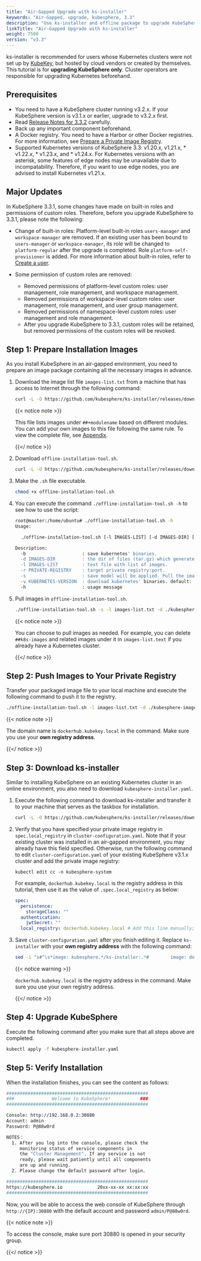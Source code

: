 ```yaml
---
title: "Air-Gapped Upgrade with ks-installer"
keywords: "Air-Gapped, upgrade, kubesphere, 3.3"
description: "Use ks-installer and offline package to upgrade KubeSphere."
linkTitle: "Air-Gapped Upgrade with ks-installer"
weight: 7500
version: "v3.3"
---
```


ks-installer is recommended for users whose Kubernetes clusters were not set up by [KubeKey](../../installing-on-linux/introduction/kubekey/), but hosted by cloud vendors or created by themselves. This tutorial is for **upgrading KubeSphere only**. Cluster operators are responsible for upgrading Kubernetes beforehand.


## Prerequisites

- You need to have a KubeSphere cluster running v3.2.x. If your KubeSphere version is v3.1.x or earlier, upgrade to v3.2.x first.
- Read [Release Notes for 3.3.2](../../../v3.3/release/release-v332/) carefully.
- Back up any important component beforehand.
- A Docker registry. You need to have a Harbor or other Docker registries. For more information, see [Prepare a Private Image Registry](../../installing-on-linux/introduction/air-gapped-installation/#step-2-prepare-a-private-image-registry).
- Supported Kubernetes versions of KubeSphere 3.3: v1.20.x, v1.21.x, * v1.22.x, * v1.23.x, and * v1.24.x. For Kubernetes versions with an asterisk, some features of edge nodes may be unavailable due to incompatability. Therefore, if you want to use edge nodes, you are advised to install Kubernetes v1.21.x.

## Major Updates

In KubeSphere 3.3.1, some changes have made on built-in roles and permissions of custom roles. Therefore, before you upgrade KubeSphere to 3.3.1, please note the following:

   - Change of built-in roles: Platform-level built-in roles `users-manager` and `workspace-manager` are removed. If an existing user has been bound to `users-manager` or `workspace-manager`, its role will be changed to `platform-regular` after the upgrade is completed. Role `platform-self-provisioner` is added. For more information about built-in roles, refer to [Create a user](../../quick-start/create-workspace-and-project).

   - Some permission of custom roles are removed:
       - Removed permissions of platform-level custom roles: user management, role management, and workspace management.
       - Removed permissions of workspace-level custom roles: user management, role management, and user group management.
       - Removed permissions of namespace-level custom roles: user management and role management.
       - After you upgrade KubeSphere to 3.3.1, custom roles will be retained, but removed permissions of the custom roles will be revoked.
## Step 1: Prepare Installation Images

As you install KubeSphere in an air-gapped environment, you need to prepare an image package containing all the necessary images in advance.

1. Download the image list file `images-list.txt` from a machine that has access to Internet through the following command:

   ```bash
   curl -L -O https://github.com/kubesphere/ks-installer/releases/download/v3.3.2/images-list.txt
   ```

   {{< notice note >}}

   This file lists images under `##+modulename` based on different modules. You can add your own images to this file following the same rule. To view the complete file, see [Appendix](../../installing-on-linux/introduction/air-gapped-installation/#image-list-of-kubesphere-v310).

   {{</ notice >}} 

2. Download `offline-installation-tool.sh`. 

   ```bash
   curl -L -O https://github.com/kubesphere/ks-installer/releases/download/v3.3.2/offline-installation-tool.sh
   ```

3. Make the `.sh` file executable.

   ```bash
   chmod +x offline-installation-tool.sh
   ```

4. You can execute the command `./offline-installation-tool.sh -h` to see how to use the script:

   ```bash
   root@master:/home/ubuntu# ./offline-installation-tool.sh -h
   Usage:
   
     ./offline-installation-tool.sh [-l IMAGES-LIST] [-d IMAGES-DIR] [-r PRIVATE-REGISTRY] [-v KUBERNETES-VERSION ]
   
   Description:
     -b                     : save kubernetes' binaries.
     -d IMAGES-DIR          : the dir of files (tar.gz) which generated by `docker save`. default: ./kubesphere-images
     -l IMAGES-LIST         : text file with list of images.
     -r PRIVATE-REGISTRY    : target private registry:port.
     -s                     : save model will be applied. Pull the images in the IMAGES-LIST and save images as a tar.gz file.
     -v KUBERNETES-VERSION  : download kubernetes' binaries. default: v1.17.9
     -h                     : usage message
   ```

5. Pull images in `offline-installation-tool.sh`.

   ```bash
   ./offline-installation-tool.sh -s -l images-list.txt -d ./kubesphere-images
   ```

   {{< notice note >}}

   You can choose to pull images as needed. For example, you can delete `##k8s-images` and related images under it in `images-list.text` if you already have a Kubernetes cluster.

   {{</ notice >}} 

## Step 2: Push Images to Your Private Registry

Transfer your packaged image file to your local machine and execute the following command to push it to the registry.

```bash
./offline-installation-tool.sh -l images-list.txt -d ./kubesphere-images -r dockerhub.kubekey.local
```

{{< notice note >}}

The domain name is `dockerhub.kubekey.local` in the command. Make sure you use your **own registry address**.

{{</ notice >}} 

## Step 3: Download ks-installer

Similar to installing KubeSphere on an existing Kubernetes cluster in an online environment, you also need to download `kubesphere-installer.yaml`.

1. Execute the following command to download ks-installer and transfer it to your machine that serves as the taskbox for installation.

   ```bash
   curl -L -O https://github.com/kubesphere/ks-installer/releases/download/v3.3.2/kubesphere-installer.yaml
   ```
   
2. Verify that you have specified your private image registry in `spec.local_registry` in `cluster-configuration.yaml`. Note that if your existing cluster was installed in an air-gapped environment, you may already have this field specified. Otherwise, run the following command to edit `cluster-configuration.yaml` of your existing KubeSphere v3.1.x cluster and add the private image registry:

   ```
   kubectl edit cc -n kubesphere-system
   ```

   For example, `dockerhub.kubekey.local` is the registry address in this tutorial, then use it as the value of `.spec.local_registry` as below:

   ```yaml
   spec:
     persistence:
       storageClass: ""
     authentication:
       jwtSecret: ""
     local_registry: dockerhub.kubekey.local # Add this line manually; make sure you use your own registry address.
   ```

3. Save `cluster-configuration.yaml` after you finish editing it. Replace `ks-installer` with your **own registry address** with the following command:

   ```bash
   sed -i "s#^\s*image: kubesphere.*/ks-installer:.*#        image: dockerhub.kubekey.local/kubesphere/ks-installer:v3.1.0#" kubesphere-installer.yaml
   ```

   {{< notice warning >}}

   `dockerhub.kubekey.local` is the registry address in the command. Make sure you use your own registry address.

   {{</ notice >}}

## Step 4: Upgrade KubeSphere

Execute the following command after you make sure that all steps above are completed.

```bash
kubectl apply -f kubesphere-installer.yaml
```

## Step 5: Verify Installation

When the installation finishes, you can see the content as follows:

```bash
#####################################################
###              Welcome to KubeSphere!           ###
#####################################################

Console: http://192.168.0.2:30880
Account: admin
Password: P@88w0rd

NOTES：
  1. After you log into the console, please check the
     monitoring status of service components in
     the "Cluster Management". If any service is not
     ready, please wait patiently until all components
     are up and running.
  2. Please change the default password after login.

#####################################################
https://kubesphere.io             20xx-xx-xx xx:xx:xx
#####################################################
```

Now, you will be able to access the web console of KubeSphere through `http://{IP}:30880` with the default account and password `admin/P@88w0rd`.

{{< notice note >}}

To access the console, make sure port 30880 is opened in your security group.

{{</ notice >}}
